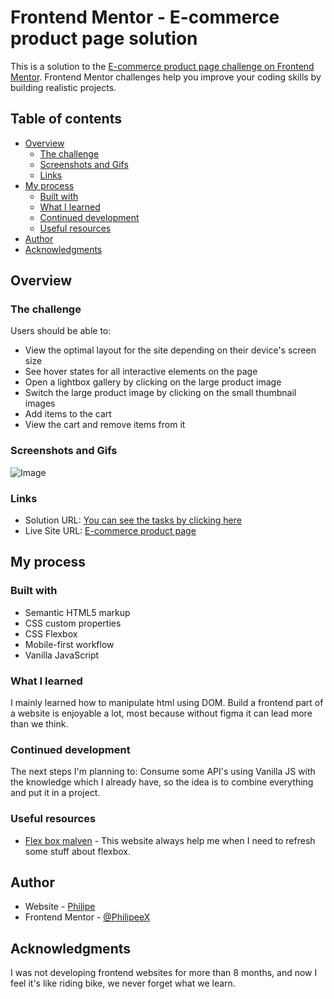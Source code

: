 # Frontend Mentor - E-commerce product page solution

This is a solution to the [E-commerce product page challenge on Frontend Mentor](https://www.frontendmentor.io/challenges/ecommerce-product-page-UPsZ9MJp6). Frontend Mentor challenges help you improve your coding skills by building realistic projects.

## Table of contents

- [Overview](#overview)
  - [The challenge](#the-challenge)
  - [Screenshots and Gifs](#Screenshots-and-Gifs)
  - [Links](#links)
- [My process](#my-process)
  - [Built with](#built-with)
  - [What I learned](#what-i-learned)
  - [Continued development](#continued-development)
  - [Useful resources](#useful-resources)
- [Author](#author)
- [Acknowledgments](#acknowledgments)

## Overview

### The challenge

Users should be able to:

- View the optimal layout for the site depending on their device's screen size
- See hover states for all interactive elements on the page
- Open a lightbox gallery by clicking on the large product image
- Switch the large product image by clicking on the small thumbnail images
- Add items to the cart
- View the cart and remove items from it

### Screenshots and Gifs

![Image](https://github.com/user-attachments/assets/53fd9c76-5f18-4021-9bc0-491fd5feaf03)
### Links

- Solution URL: [You can see the tasks by clicking here](https://github.com/users/PhilipeeX/projects/42)
- Live Site URL: [E-commerce product page](https://e-commerce-product-page-drab.vercel.app/)

## My process

### Built with

- Semantic HTML5 markup
- CSS custom properties
- CSS Flexbox
- Mobile-first workflow
- Vanilla JavaScript

### What I learned

I mainly learned how to manipulate html using DOM. Build a frontend part of a website is enjoyable a lot, most because without
figma it can lead more than we think. 

### Continued development

The next steps I'm planning to: Consume some API's using Vanilla JS with the knowledge which I already have, so the idea is to combine everything and put it in a project.

### Useful resources

- [Flex box malven](https://flexbox.malven.co/) - This website always help me when I need to refresh some stuff about flexbox.

## Author

- Website - [Philipe](https://devphilipe.vercel.app/index.html)
- Frontend Mentor - [@PhilipeeX](https://www.frontendmentor.io/profile/PhilipeeX)

## Acknowledgments

I was not developing frontend websites for more than 8 months, and now I feel it's like riding bike, we never forget what we learn.